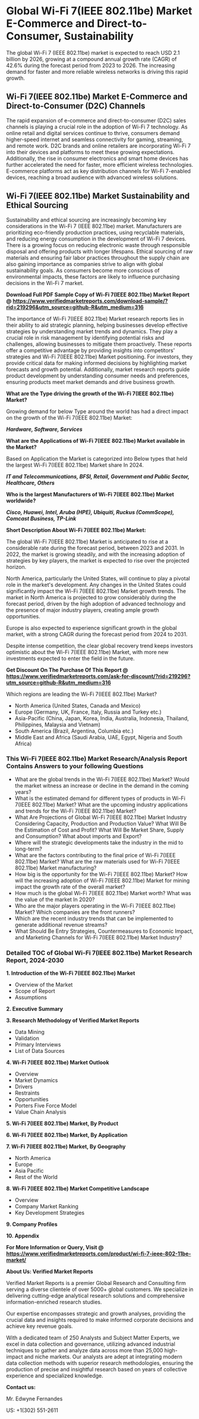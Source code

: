 <h1>Global Wi-Fi 7(IEEE 802.11be) Market E-Commerce and Direct-to-Consumer, Sustainability</h1><p class=""><p>The global Wi-Fi 7 (IEEE 802.11be) market is expected to reach USD 2.1 billion by 2026, growing at a compound annual growth rate (CAGR) of 42.6% during the forecast period from 2023 to 2026. The increasing demand for faster and more reliable wireless networks is driving this rapid growth.</p><h2>Wi-Fi 7(IEEE 802.11be) Market E-Commerce and Direct-to-Consumer (D2C) Channels</h2><p>The rapid expansion of e-commerce and direct-to-consumer (D2C) sales channels is playing a crucial role in the adoption of Wi-Fi 7 technology. As online retail and digital services continue to thrive, consumers demand higher-speed internet and seamless connectivity for gaming, streaming, and remote work. D2C brands and online retailers are incorporating Wi-Fi 7 into their devices and platforms to meet these growing expectations. Additionally, the rise in consumer electronics and smart home devices has further accelerated the need for faster, more efficient wireless technologies. E-commerce platforms act as key distribution channels for Wi-Fi 7-enabled devices, reaching a broad audience with advanced wireless solutions.</p><h2>Wi-Fi 7(IEEE 802.11be) Market Sustainability and Ethical Sourcing</h2><p>Sustainability and ethical sourcing are increasingly becoming key considerations in the Wi-Fi 7 (IEEE 802.11be) market. Manufacturers are prioritizing eco-friendly production practices, using recyclable materials, and reducing energy consumption in the development of Wi-Fi 7 devices. There is a growing focus on reducing electronic waste through responsible disposal and offering products with longer lifespans. Ethical sourcing of raw materials and ensuring fair labor practices throughout the supply chain are also gaining importance as companies strive to align with global sustainability goals. As consumers become more conscious of environmental impacts, these factors are likely to influence purchasing decisions in the Wi-Fi 7 market.</p></p><p class=""><strong>Download Full PDF Sample Copy of Wi-Fi 7(IEEE 802.11be) Market Report @ <a href="https://www.verifiedmarketreports.com/download-sample/?rid=219296&utm_source=github-R&utm_medium=316" target="_blank">https://www.verifiedmarketreports.com/download-sample/?rid=219296&utm_source=github-R&utm_medium=316</a></strong></p><p>The importance of&nbsp;Wi-Fi 7(IEEE 802.11be) Market research reports lies in their ability to aid strategic planning, helping businesses develop effective strategies by understanding market trends and dynamics. They play a crucial role in risk management by identifying potential risks and challenges, allowing businesses to mitigate them proactively. These reports offer a competitive advantage by providing insights into competitors' strategies and Wi-Fi 7(IEEE 802.11be) Market positioning. For investors, they provide critical data for making informed decisions by highlighting market forecasts and growth potential. Additionally, market research reports guide product development by understanding consumer needs and preferences, ensuring products meet market demands and drive business growth.</p><p><strong>What are the&nbsp;Type driving the growth of the Wi-Fi 7(IEEE 802.11be) Market?</strong></p><p id="" class="">Growing demand for below Type around the world has had a direct impact on the growth of the Wi-Fi 7(IEEE 802.11be) Market:</p><p class=""><em><strong>Hardware, Software, Services</strong></em></p><p class=""><strong>What are the&nbsp;Applications&nbsp;of Wi-Fi 7(IEEE 802.11be) Market available in the Market?</strong></p><p id="" class="">Based on Application the Market is categorized into Below types that held the largest Wi-Fi 7(IEEE 802.11be) Market share In 2024.</p><p class=""><em><strong>IT and Telecommunications, BFSI, Retail, Government and Public Sector, Healthcare, Others</strong></em></p><p class=""><strong>Who is the largest Manufacturers of Wi-Fi 7(IEEE 802.11be) Market worldwide?</strong></p><p><em><strong>Cisco, Huawei, Intel, Aruba (HPE), Ubiquiti, Ruckus (CommScope), Comcast Business, TP-Link</strong></em></p><p id="" class=""><strong>Short Description About Wi-Fi 7(IEEE 802.11be) Market:</strong></p><p>The global Wi-Fi 7(IEEE 802.11be) Market is anticipated to rise at a considerable rate during the forecast period, between 2023 and 2031. In 2022, the market is growing steadily, and with the increasing adoption of strategies by key players, the market is expected to rise over the projected horizon.</p><p>North America, particularly the United States, will continue to play a pivotal role in the market's development. Any changes in the United States could significantly impact the Wi-Fi 7(IEEE 802.11be) Market growth trends. The market in North America is projected to grow considerably during the forecast period, driven by the high adoption of advanced technology and the presence of major industry players, creating ample growth opportunities.</p><p>Europe is also expected to experience significant growth in the global market, with a strong CAGR during the forecast period from 2024 to 2031.</p><p>Despite intense competition, the clear global recovery trend keeps investors optimistic about the Wi-Fi 7(IEEE 802.11be) Market, with more new investments expected to enter the field in the future.</p><p id="" class=""><strong>Get Discount On The Purchase Of This Report @ <a href="https://www.verifiedmarketreports.com/ask-for-discount/?rid=219296?utm_source=github-R&utm_medium=316" target="_blank">https://www.verifiedmarketreports.com/ask-for-discount/?rid=219296?utm_source=github-R&utm_medium=316</a></strong></p><p class="">Which regions are leading the Wi-Fi 7(IEEE 802.11be) Market?</p><ul><li>North America (United States, Canada and Mexico)</li><li>Europe (Germany, UK, France, Italy, Russia and Turkey etc.)</li><li>Asia-Pacific (China, Japan, Korea, India, Australia, Indonesia, Thailand, Philippines, Malaysia and Vietnam)</li><li>South America (Brazil, Argentina, Columbia etc.)</li><li>Middle East and Africa (Saudi Arabia, UAE, Egypt, Nigeria and South Africa)</li></ul><h3 id="" class="">This Wi-Fi 7(IEEE 802.11be) Market Research/Analysis Report Contains Answers to your following Questions</h3><ul><li>What are the global trends in the Wi-Fi 7(IEEE 802.11be) Market? Would the market witness an increase or decline in the demand in the coming years?</li><li>What is the estimated demand for different types of products in Wi-Fi 7(IEEE 802.11be) Market? What are the upcoming industry applications and trends for the Wi-Fi 7(IEEE 802.11be) Market?</li><li>What Are Projections of Global Wi-Fi 7(IEEE 802.11be) Market Industry Considering Capacity, Production and Production Value? What Will Be the Estimation of Cost and Profit? What Will Be Market Share, Supply and Consumption? What about imports and Export?</li><li>Where will the strategic developments take the industry in the mid to long-term?</li><li>What are the factors contributing to the final price of Wi-Fi 7(IEEE 802.11be) Market? What are the raw materials used for Wi-Fi 7(IEEE 802.11be) Market manufacturing?</li><li>How big is the opportunity for the Wi-Fi 7(IEEE 802.11be) Market? How will the increasing adoption of Wi-Fi 7(IEEE 802.11be) Market for mining impact the growth rate of the overall market?</li><li>How much is the global Wi-Fi 7(IEEE 802.11be) Market worth? What was the value of the market In 2020?</li><li>Who are the major players operating in the Wi-Fi 7(IEEE 802.11be) Market? Which companies are the front runners?</li><li>Which are the recent industry trends that can be implemented to generate additional revenue streams?</li><li>What Should Be Entry Strategies, Countermeasures to Economic Impact, and Marketing Channels for Wi-Fi 7(IEEE 802.11be) Market Industry?</li></ul><h3 id="" class="">Detailed TOC of Global Wi-Fi 7(IEEE 802.11be) Market Research Report, 2024-2030</h3><p id="" class=""><strong>1. Introduction of the Wi-Fi 7(IEEE 802.11be) Market</strong></p><ul><li>Overview of the Market</li><li>Scope of Report</li><li>Assumptions</li></ul><p id="" class=""><strong>2. Executive Summary</strong></p><p id="" class=""><strong>3. Research Methodology of Verified Market Reports</strong></p><ul><li>Data Mining</li><li>Validation</li><li>Primary Interviews</li><li>List of Data Sources</li></ul><p id="" class=""><strong>4. Wi-Fi 7(IEEE 802.11be) Market Outlook</strong></p><ul><li>Overview</li><li>Market Dynamics</li><li>Drivers</li><li>Restraints</li><li>Opportunities</li><li>Porters Five Force Model</li><li>Value Chain Analysis</li></ul><p id="" class=""><strong>5. Wi-Fi 7(IEEE 802.11be) Market, By Product</strong></p><p id="" class=""><strong>6. Wi-Fi 7(IEEE 802.11be) Market, By Application</strong></p><p id="" class=""><strong>7. Wi-Fi 7(IEEE 802.11be) Market, By Geography</strong></p><ul><li>North America</li><li>Europe</li><li>Asia Pacific</li><li>Rest of the World</li></ul><p id="" class=""><strong>8. Wi-Fi 7(IEEE 802.11be) Market Competitive Landscape</strong></p><ul><li>Overview</li><li>Company Market Ranking</li><li>Key Development Strategies</li></ul><p id="" class=""><strong>9. Company Profiles</strong></p><p id="" class=""><strong>10. Appendix</strong></p><p id="" class=""><strong>For More Information or Query, Visit @ <a href="https://www.verifiedmarketreports.com/product/wi-fi-7-ieee-802-11be-market/" target="_blank">https://www.verifiedmarketreports.com/product/wi-fi-7-ieee-802-11be-market/</a></strong></p><p id="" class=""><strong>About Us: Verified Market Reports</strong></p><p id="" class="">Verified Market Reports is a premier Global Research and Consulting firm serving a diverse clientele of over 5000+ global customers. We specialize in delivering cutting-edge analytical research solutions and comprehensive information-enriched research studies.</p><p id="" class="">Our expertise encompasses strategic and growth analyses, providing the crucial data and insights required to make informed corporate decisions and achieve key revenue goals.</p><p id="" class="">With a dedicated team of 250 Analysts and Subject Matter Experts, we excel in data collection and governance, utilizing advanced industrial techniques to gather and analyze data across more than 25,000 high-impact and niche markets. Our analysts are adept at integrating modern data collection methods with superior research methodologies, ensuring the production of precise and insightful research based on years of collective experience and specialized knowledge.</p><p id="" class=""><strong>Contact us:</strong></p><p id="" class="">Mr. Edwyne Fernandes</p><p id="" class="">US: +1(302) 551-2611</p>